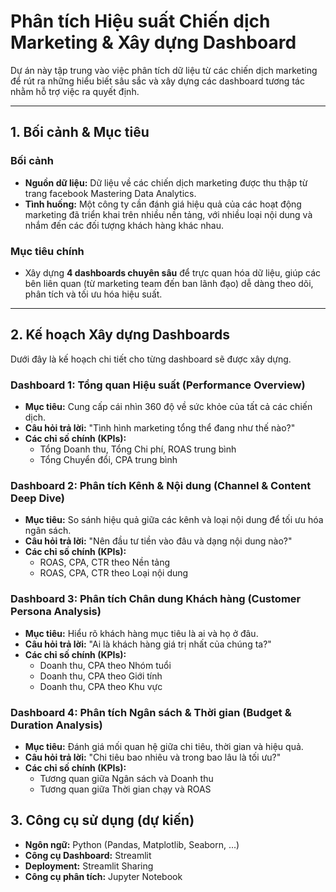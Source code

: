 # Phân tích Hiệu suất Chiến dịch Marketing & Xây dựng Dashboard

Dự án này tập trung vào việc phân tích dữ liệu từ các chiến dịch marketing để rút ra những hiểu biết sâu sắc và xây dựng các dashboard tương tác nhằm hỗ trợ việc ra quyết định.

---

## 1. Bối cảnh & Mục tiêu

### Bối cảnh
- **Nguồn dữ liệu:** Dữ liệu về các chiến dịch marketing được thu thập từ trang facebook Mastering Data Analytics.
- **Tình huống:** Một công ty cần đánh giá hiệu quả của các hoạt động marketing đã triển khai trên nhiều nền tảng, với nhiều loại nội dung và nhắm đến các đối tượng khách hàng khác nhau.

### Mục tiêu chính
- Xây dựng **4 dashboards chuyên sâu** để trực quan hóa dữ liệu, giúp các bên liên quan (từ marketing team đến ban lãnh đạo) dễ dàng theo dõi, phân tích và tối ưu hóa hiệu suất.

---

## 2. Kế hoạch Xây dựng Dashboards

Dưới đây là kế hoạch chi tiết cho từng dashboard sẽ được xây dựng.

### Dashboard 1: Tổng quan Hiệu suất (Performance Overview)
*   **Mục tiêu:** Cung cấp cái nhìn 360 độ về sức khỏe của tất cả các chiến dịch.
*   **Câu hỏi trả lời:** "Tình hình marketing tổng thể đang như thế nào?"
*   **Các chỉ số chính (KPIs):**
    -   Tổng Doanh thu, Tổng Chi phí, ROAS trung bình
    -   Tổng Chuyển đổi, CPA trung bình

### Dashboard 2: Phân tích Kênh & Nội dung (Channel & Content Deep Dive)
*   **Mục tiêu:** So sánh hiệu quả giữa các kênh và loại nội dung để tối ưu hóa ngân sách.
*   **Câu hỏi trả lời:** "Nên đầu tư tiền vào đâu và dạng nội dung nào?"
*   **Các chỉ số chính (KPIs):**
    -   ROAS, CPA, CTR theo Nền tảng
    -   ROAS, CPA, CTR theo Loại nội dung

### Dashboard 3: Phân tích Chân dung Khách hàng (Customer Persona Analysis)
*   **Mục tiêu:** Hiểu rõ khách hàng mục tiêu là ai và họ ở đâu.
*   **Câu hỏi trả lời:** "Ai là khách hàng giá trị nhất của chúng ta?"
*   **Các chỉ số chính (KPIs):**
    -   Doanh thu, CPA theo Nhóm tuổi
    -   Doanh thu, CPA theo Giới tính
    -   Doanh thu, CPA theo Khu vực

### Dashboard 4: Phân tích Ngân sách & Thời gian (Budget & Duration Analysis)
*   **Mục tiêu:** Đánh giá mối quan hệ giữa chi tiêu, thời gian và hiệu quả.
*   **Câu hỏi trả lời:** "Chi tiêu bao nhiêu và trong bao lâu là tối ưu?"
*   **Các chỉ số chính (KPIs):**
    -   Tương quan giữa Ngân sách và Doanh thu
    -   Tương quan giữa Thời gian chạy và ROAS

## 3. Công cụ sử dụng (dự kiến)
- **Ngôn ngữ:** Python (Pandas, Matplotlib, Seaborn, ...)
- **Công cụ Dashboard:** Streamlit
- **Deployment:** Streamlit Sharing
- **Công cụ phân tích:** Jupyter Notebook
